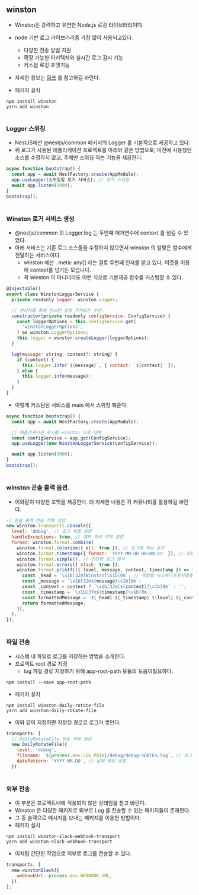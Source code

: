 ## winston

- Winston은 강력하고 유연한 Node.js 로깅 라이브러리이다.
- node 기반 로그 라이브러리중 가장 많이 사용되고있다.
  - 다양한 전송 방법 지원
  - 확장 가능한 아키텍처와 실시간 로그 감시 기능
  - 커스텀 로깅 포맷기능
- 자세한 정보는 [링크](https://www.npmjs.com/package/winston) 를 참고하길 바란다.

- 패키지 설치

```
npm install winston
yarn add winston
```

#

### Logger 스위칭

- NestJS에선 @nestjs/common 패키지의 Logger 를 기본적으로 제공하고 있다.
- 위 로그가 사용된 애플리케이션 프로젝트를 아래와 같은 방법으로, 이전에 사용했던 소스를 수정하지 않고, 주체만 스위칭 하는 기능을 제공한다.

```javascript
async function bootstrap() {
  const app = await NestFactory.create(AppModule);
  app.useLogger(스위칭할 로거 서비스); // 로거 스위칭
  await app.listen(3000);
}
bootstrap();
```

#

### Winston 로거 서비스 생성

- @nestjs/common 의 Logger.log 는 두번째 매개변수에 context 를 넘길 수 있었다.
- 아래 서비스는 기존 로그 소스들을 수정하지 않으면서 winston 의 알맞은 함수에게 전달하는 서비스이다.
  - winston 에선 ..meta: any[] 라는 걸로 두번째 인자를 받고 있다. 이것을 이용해 context를 넘기는 모습니다.
  - 꼭 winston 이 아니더라도 이런 식으로 기본제공 함수를 커스텀할 수 있다.

```javascript
@Injectable()
export class WinstonLoggerService {
  private readonly logger: winston.Logger;

  // 생성자를 통해 윈스턴 설정 가져오는 부분.
  constructor(private readonly configService: ConfigService) {
    const loggerOptions = this.configService.get(
      'winstonLoggerOptions',
    ) as winston.LoggerOptions;
    this.logger = winston.createLogger(loggerOptions);
  }

  log(message: string, context?: string) {
    if (context) {
      this.logger.info(`${message}`, { context: `${context}` });
    } else {
      this.logger.info(message);
    }
  }
}
```

- 이렇게 커스텀된 서비스를 main 에서 스위칭 해준다.

```javascript
async function bootstrap() {
  const app = await NestFactory.create(AppModule);

  // 애플리케이션 로거를 winston 으로 대체
  const configService = app.get(ConfigService);
  app.useLogger(new WinstonLoggerService(configService));

  await app.listen(3000);
}
bootstrap();
```

#

### winston 콘솔 출력 옵션.

- 이와같이 다양한 포멧을 제공한다. 더 자세한 내용은 각 커뮤니티를 활용하길 바란다.

```javascript
// 콘솔 출력 전송 객체 생성
new winston.transports.Console({
  level: 'debug', // 로그 레벨 설정
  handleExceptions: true, // 예외 처리 여부 설정
  format: winston.format.combine(
    winston.format.colorize({ all: true }), // 로그에 색상 추가
    winston.format.timestamp({ format: 'YYYY-MM-DD HH:mm:ss' }), // 타임스탬프 추가
    winston.format.simple(), // 간단한 로그 형식
    winston.format.errors({ stack: true }),
    winston.format.printf(({ level, message, context, timestamp }) => {
      const _head = `\x1b[32m[Winston]\x1b[0m`; // 색깔별 이스케이프문자열을 반환하는
      const _message = `\x1b[32m${message}\x1b[0m`;
      const _context = context ? `\x1b[33m[${context}]\x1b[0m` : '';
      const _timestamp = `\x1b[37m${timestamp}\x1b[0m`;
      const formattedMessage = `${_head} ${_timestamp} ${level} ${_context} ${_message}`;
      return formattedMessage;
    }),
  ),
}),
```

#

### 파일 전송

- 시스템 내 파일로 로그를 저장하는 방법을 소개한다.
- 프로젝트 root 경로 지정
  - log 파일 경로 지정하기 위해 app-root-path 모듈의 도움이필요하다.

```
npm install --save app-root-path
```

- 패키지 설치

```
npm install winston-daily-rotate-file
yarn add winston-daily-rotate-file
```

- 이와 같이 지정하면 지정된 경로로 로그가 쌓인다.

```javascript
transports: [
  // DailyRotateFile 전송 객체 생성
  new DailyRotateFile({
    level: 'debug',
    filename: `${process.env.LOG_PATH}/debug/debug-%DATE%.log`, // 로그 파일 경로 및 이름 설정
    datePattern: 'YYYY-MM-DD', // 날짜 패턴 설정
  }),
```

#

### 외부 전송

- 이 부분은 프로젝트내에 적용되지 않은 상태임을 참고 바란다.
- Winston 은 다양한 패키지로 외부로 Log 를 전송할 수 있는 패키지들이 존재한다.
- 그 중 슬랙으로 메시지를 보내는 패키지를 이용한 방법이다.
- 패키지 설치

```
npm install winston-slack-webhook-transport
yarn add winston-slack-webhook-transport
```

- 이처럼 간단한 작업으로 외부로 로그를 전송할 수 있다.

```javascript
transports: [
  new winstonSlack({
    webhookUrl: process.env.WEBHOOK_URL,
  }),
];
```
